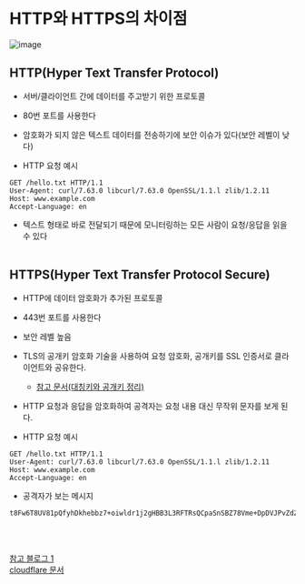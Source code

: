 # HTTP와 HTTPS의 차이점

![image](https://github.com/user-attachments/assets/58a3ae7b-a9b7-4ef7-93a1-7bc89f695184)

## HTTP(Hyper Text Transfer Protocol)
- 서버/클라이언트 간에 데이터를 주고받기 위한 프로토콜
- 80번 포트를 사용한다
- 암호화가 되지 않은 텍스트 데이터를 전송하기에 보안 이슈가 있다(보안 레벨이 낮다)

- HTTP 요청 예시
```
GET /hello.txt HTTP/1.1
User-Agent: curl/7.63.0 libcurl/7.63.0 OpenSSL/1.1.l zlib/1.2.11
Host: www.example.com
Accept-Language: en
```
- 텍스트 형태로 바로 전달되기 때문에 모니터링하는 모든 사람이 요청/응답을 읽을 수 있다
<br><br>

## HTTPS(Hyper Text Transfer Protocol Secure)
- HTTP에 데이터 암호화가 추가된 프로토콜
- 443번 포트를 사용한다
- 보안 레벨 높음
- TLS의 공개키 암호화 기술을 사용하여 요청 암호화, 공개키를 SSL 인증서로 클라이언트와 공유한다.
  - [참고 문서(대칭키와 공개키 정리)](https://github.com/oridungjeol/cs-study/blob/main/content/secure/symmetric%20key%26public%20key.md)    
- HTTP 요청과 응답을 암호화하여 공격자는 요청 내용 대신 무작위 문자를 보게 된다.

- HTTP 요청 예시
```
GET /hello.txt HTTP/1.1
User-Agent: curl/7.63.0 libcurl/7.63.0 OpenSSL/1.1.l zlib/1.2.11
Host: www.example.com
Accept-Language: en
```
- 공격자가 보는 메시지
```
t8Fw6T8UV81pQfyhDkhebbz7+oiwldr1j2gHBB3L3RFTRsQCpaSnSBZ78Vme+DpDVJPvZdZUZHpzbbcqmSW1+3xXGsERHg9YDmpYk0VVDiRvw1H5miNieJeJ/FNUjgH0BmVRWII6+T4MnDwmCMZUI/orxP3HGwYCSIvyzS3MpmmSe4iaWKCOHQ==
```
<br><br>    




[참고 블로그 1](https://mangkyu.tistory.com/98)    
[cloudflare 문서](https://www.cloudflare.com/ko-kr/learning/ssl/why-is-http-not-secure/)
